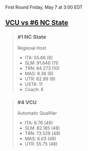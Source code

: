 First Round
Friday, May 7 at 3:00 EDT
## [VCU vs #6 NC State](https://www.ncaa.com/game/5833670) 

> ### #1 NC State  
> Regional Host  
> - ITA: 55.66 (6)  
> - SLM: 91.646 (11)  
> - TRN: 84.273 (10)  
> - MAS: 8.36 (6)  
> - UTR: 62.99 (9)  
> - USTA: 11  
> - Coach: 6  

> ### #4 VCU  
> Automatic Qualifier  
> - ITA: 6.76 (49)  
> - SLM: 82.185 (48)  
> - TRN: 73.529 (48)  
> - MAS: 6.03 (48)  
> - UTR: 55.75 (48)  